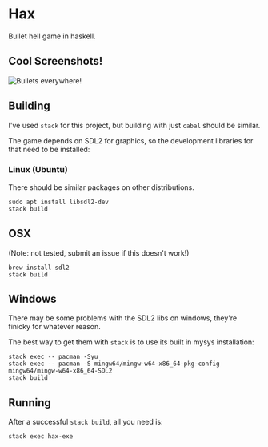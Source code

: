 # Hax
Bullet hell game in haskell.


## Cool Screenshots!
![Bullets everywhere!](https://media.discordapp.net/attachments/251783968515555330/500567570533974026/unknown.png?width=423&height=590)


## Building
I've used `stack` for this project, but building with just `cabal` should
be similar.

The game depends on SDL2 for graphics, so the development libraries
for that need to be installed:

### Linux (Ubuntu)
There should be similar packages on other distributions.

```
sudo apt install libsdl2-dev
stack build
```

## OSX
(Note: not tested, submit an issue if this doesn't work!)

```
brew install sdl2
stack build
```

## Windows
There may be some problems with the SDL2 libs on windows, they're finicky
for whatever reason.

The best way to get them with `stack` is to use its built in mysys
installation:

```
stack exec -- pacman -Syu
stack exec -- pacman -S mingw64/mingw-w64-x86_64-pkg-config mingw64/mingw-w64-x86_64-SDL2
stack build
```

## Running
After a successful `stack build`, all you need is:

```
stack exec hax-exe
```

